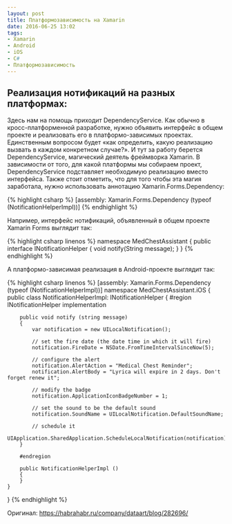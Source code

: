 ```yaml
---
layout: post
title: Платформозависимость на Xamarin
date: 2016-06-25 13:02
tags:
- Xamarin
- Android
- iOS
- С#
- Платформозависимость
---
```

## Реализация нотификаций на разных платформах: ##
Здесь нам на помощь приходит DependencyService.
Как обычно в кросс-платформенной разработке, нужно объявить интерфейс в общем проекте и реализовать его в платформо-зависимых проектах. Единственным вопросом будет «как определить, какую реализацию вызвать в каждом конкретном случае?». И тут за работу берется DependencyService, магический деятель фреймворка Xamarin. В зависимости от того, для какой платформы мы собираем проект, DependencyService подставляет необходимую реализацию вместо интерфейса.
Также стоит отметить, что для того чтобы эта магия заработала, нужно использовать аннотацию Xamarin.Forms.Dependency:

{% highlight csharp %}
[assembly: Xamarin.Forms.Dependency (typeof (NotificationHelperImpl))]
{% endhighlight %}

Например, интерфейс нотификаций, объявленный в общем проекте Xamarin Forms выглядит так:

{% highlight csharp linenos %}
namespace MedChestAssistant
{
    public interface INotificationHelper
    {
        void notify(String message);
    }
}
{% endhighlight %}


А платформо-зависимая реализация в Android-проекте выглядит так:

{% highlight csharp linenos %}
[assembly: Xamarin.Forms.Dependency (typeof (NotificationHelperImpl))]
namespace MedChestAssistant.iOS
{
    public class NotificationHelperImpl: INotificationHelper
    {
        #region INotificationHelper implementation

        public void notify (string message)
        {
            var notification = new UILocalNotification();

            // set the fire date (the date time in which it will fire)
            notification.FireDate = NSDate.FromTimeIntervalSinceNow(5);

            // configure the alert
            notification.AlertAction = "Medical Chest Reminder";
            notification.AlertBody = "Lyrica will expire in 2 days. Don't forget renew it";

            // modify the badge
            notification.ApplicationIconBadgeNumber = 1;

            // set the sound to be the default sound
            notification.SoundName = UILocalNotification.DefaultSoundName;

            // schedule it
            UIApplication.SharedApplication.ScheduleLocalNotification(notification);
        }

        #endregion

        public NotificationHelperImpl ()
        {
        }
    }
} 
{% endhighlight %}

Оригинал: <https://habrahabr.ru/company/dataart/blog/282696/>


